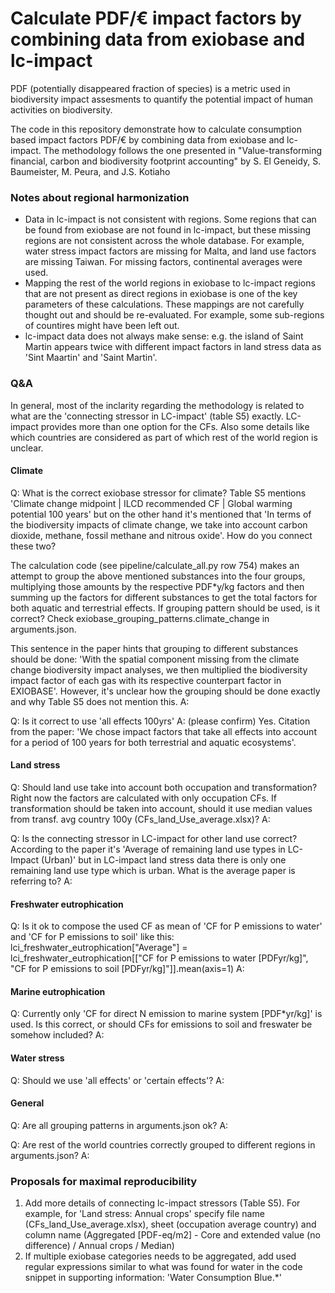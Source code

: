 # Calculate PDF/€ impact factors by combining data from exiobase and lc-impact
PDF (potentially disappeared fraction of species) is a metric used in biodiversity impact assesments to quantify the potential impact of human activities on biodiversity.

The code in this repository demonstrate how to calculate consumption based impact factors PDF/€ by combining data from exiobase and lc-impact. The methodology follows the one presented in "Value-transforming financial, carbon and biodiversity footprint accounting" by S. El Geneidy, S. Baumeister, M. Peura, and J.S. Kotiaho

### Notes about regional harmonization
- Data in lc-impact is not consistent with regions. Some regions that can be found from exiobase are not found in lc-impact, but these missing regions are not consistent across the whole database. For example, water stress impact factors are missing for Malta, and land use factors are missing Taiwan. For missing factors, continental averages were used.
- Mapping the rest of the world regions in exiobase to lc-impact regions that are not present as direct regions in exiobase is one of the key parameters of these calculations. These mappings are not carefully thought out and should be re-evaluated. For example, some sub-regions of countires might have been left out.
- lc-impact data does not always make sense: e.g. the island of Saint Martin appears twice with different impact factors in land stress data as 'Sint Maartin' and 'Saint Martin'.

### Q&A

In general, most of the inclarity regarding the methodology is related to what are the 'connecting stressor in LC-impact' (table S5) exactly. LC-impact provides more than one option for the CFs. Also some details like which countries are considered as part of which rest of the world region is unclear.

#### Climate

Q: What is the correct exiobase stressor for climate? Table S5 mentions 'Climate change midpoint | ILCD recommended CF | Global warming potential 100 years' but on the other hand it's mentioned that 'In terms of the biodiversity impacts of climate change, we take into account carbon dioxide, methane, fossil methane and nitrous oxide'. How do you connect these two?

The calculation code (see pipeline/calculate_all.py row 754) makes an attempt to group the above mentioned substances into the four groups, multiplying those amounts by the respective PDF*y/kg factors and then summing up the factors for different substances to get the total factors for both aquatic and terrestrial effects. If grouping pattern should be used, is it correct? Check exiobase_grouping_patterns.climate_change in arguments.json.

This sentence in the paper hints that grouping to different substances should be done: 'With the spatial component missing from the climate change biodiversity impact analyses, we then multiplied the biodiversity impact factor of each gas with its respective counterpart factor in EXIOBASE'. However, it's unclear how the grouping should be done exactly and why Table S5 does not mention this.
A:

Q: Is it correct to use 'all effects 100yrs'
A: (please confirm) Yes. Citation from the paper: 'We chose impact factors that take all effects into
account for a period of 100 years for both terrestrial and aquatic ecosystems'.

#### Land stress

Q: Should land use take into account both occupation and transformation? Right now the factors are calculated with only occupation CFs. If transformation should be taken into account, should it use median values from transf. avg country 100y (CFs_land_Use_average.xlsx)?
A: 

Q: Is the connecting stressor in LC-impact for other land use correct? According to the paper it's 'Average of remaining land use types in LC-Impact (Urban)' but in LC-impact land stress data there is only one remaining land use type which is urban. What is the average paper is referring to?
A: 

#### Freshwater eutrophication

Q: Is it ok to compose the used CF as mean of 'CF for P emissions to water' and 'CF for P emissions to soil' like this:
lci_freshwater_eutrophication["Average"] = lci_freshwater_eutrophication[["CF for P emissions to water [PDFyr/kg]", "CF for P emissions to soil [PDFyr/kg]"]].mean(axis=1)
A:

#### Marine eutrophication

Q: Currently only 'CF for direct N emission to marine system [PDF*yr/kg]' is used. Is this correct, or should CFs for emissions to soil and freswater be somehow included?
A:

#### Water stress

Q: Should we use 'all effects' or 'certain effects'?
A: 

#### General

Q: Are all grouping patterns in arguments.json ok?
A: 

Q: Are rest of the world countries correctly grouped to different regions in arguments.json?
A:

### Proposals for maximal reproducibility
1. Add more details of connecting lc-impact stressors (Table S5). For example, for 'Land stress: Annual crops' specify file name (CFs_land_Use_average.xlsx), sheet (occupation average country) and column name (Aggregated [PDF-eq/m2] - Core and extended value (no difference) / Annual crops / Median)
2. If multiple exiobase categories needs to be aggregated, add used regular expressions similar to what was found for water in the code snippet in supporting information: 'Water Consumption Blue.*'